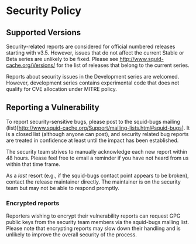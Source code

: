 # Security Policy

## Supported Versions

Security-related reports are considered for official numbered releases
starting with v3.5. However, issues that do not affect the current Stable or
Beta series are unlikely to be fixed. Please see
http://www.squid-cache.org/Versions/ for the list of releases that belong to
the current series.

Reports about security issues in the Development series are welcomed. However,
development series contains experimental code that does not qualify for CVE
allocation under MITRE policy.


## Reporting a Vulnerability

To report security-sensitive bugs, please post to the squid-bugs mailing
(list)[http://www.squid-cache.org/Support/mailing-lists.html#squid-bugs]. It
is a closed list (although anyone can post), and security related bug reports
are treated in confidence at least until the impact has been established.

The security team strives to manually acknowledge each new report within 48
hours. Please feel free to email a reminder if you have not heard from us
within that time frame.

As a _last_ resort (e.g., if the squid-bugs contact point appears to be
broken), contact the release maintainer directly. The maintainer is on the
security team but may not be able to respond promptly.


### Encrypted reports

Reporters wishing to encrypt their vulnerability reports can request GPG
public keys from the security team members via the squid-bugs mailing list.
Please note that encrypting reports may slow down their handling and is
unlikely to improve the overall security of the process.
